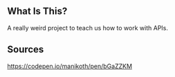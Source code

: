 ## What Is This? 
A really weird project to teach us how to work with APIs.

## Sources
https://codepen.io/manikoth/pen/bGaZZKM
